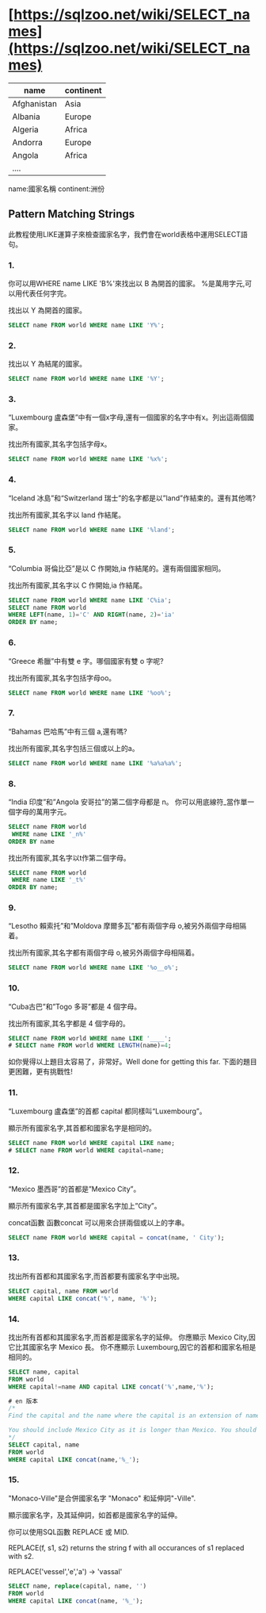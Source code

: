# [https://sqlzoo.net/wiki/SELECT_names](https://sqlzoo.net/wiki/SELECT_names)

| name | continent |
| --- | --- |
| Afghanistan | Asia |
| Albania | Europe |
| Algeria | Africa |
| Andorra | Europe |
| Angola | Africa |
| ....  |

name:國家名稱
continent:洲份

## Pattern Matching Strings

此教程使用LIKE運算子來檢查國家名字，我們會在world表格中運用SELECT語句。

### 1.

你可以用WHERE name LIKE 'B%'來找出以 B 為開首的國家。
%是萬用字元,可以用代表任何字完。

找出以 Y 為開首的國家。

```SQL
SELECT name FROM world WHERE name LIKE 'Y%';
```

### 2.

找出以 Y 為結尾的國家。

```SQL
SELECT name FROM world WHERE name LIKE '%Y';
```

### 3.

“Luxembourg 盧森堡”中有一個x字母,還有一個國家的名字中有x。列出這兩個國家。

找出所有國家,其名字包括字母x。

```SQL
SELECT name FROM world WHERE name LIKE '%x%';
```

### 4.

“Iceland 冰島”和“Switzerland 瑞士”的名字都是以”land”作結束的。還有其他嗎?

找出所有國家,其名字以 land 作結尾。

```SQL
SELECT name FROM world WHERE name LIKE '%land';
```

### 5.

“Columbia 哥倫比亞”是以 C 作開始,ia 作結尾的。還有兩個國家相同。

找出所有國家,其名字以 C 作開始,ia 作結尾。

```SQL
SELECT name FROM world WHERE name LIKE 'C%ia';
SELECT name FROM world
WHERE LEFT(name, 1)='C' AND RIGHT(name, 2)='ia'
ORDER BY name;
```

### 6.

“Greece 希臘”中有雙 e 字。哪個國家有雙 o 字呢?

找出所有國家,其名字包括字母oo。

```SQL
SELECT name FROM world WHERE name LIKE '%oo%';
```

### 7.

“Bahamas 巴哈馬”中有三個 a,還有嗎?

找出所有國家,其名字包括三個或以上的a。

```SQL
SELECT name FROM world WHERE name LIKE '%a%a%a%';
```

### 8.

“India 印度”和”Angola 安哥拉”的第二個字母都是 n。
你可以用底線符_當作單一個字母的萬用字元。

```SQL
SELECT name FROM world
 WHERE name LIKE '_n%'
ORDER BY name
```

找出所有國家,其名字以t作第二個字母。

```SQL
SELECT name FROM world
 WHERE name LIKE '_t%'
ORDER BY name;
```

### 9.

“Lesotho 賴索托”和”Moldova 摩爾多瓦”都有兩個字母 o,被另外兩個字母相隔着。

找出所有國家,其名字都有兩個字母 o,被另外兩個字母相隔着。

```SQL
SELECT name FROM world WHERE name LIKE '%o__o%';
```

### 10.

“Cuba古巴”和”Togo 多哥”都是 4 個字母。

找出所有國家,其名字都是 4 個字母的。

```SQL
SELECT name FROM world WHERE name LIKE '____';
# SELECT name FROM world WHERE LENGTH(name)=4;
```

如你覺得以上題目太容易了，非常好。Well done for getting this far. 下面的題目更困難，更有挑戰性!

### 11.

“Luxembourg 盧森堡”的首都 capital 都同樣叫“Luxembourg”。

顯示所有國家名字,其首都和國家名字是相同的。

```SQL
SELECT name FROM world WHERE capital LIKE name;
# SELECT name FROM world WHERE capital=name;
```

### 12.

“Mexico 墨西哥”的首都是”Mexico City”。

顯示所有國家名字,其首都是國家名字加上”City”。

concat函數
函數concat 可以用來合拼兩個或以上的字串。

```SQL
SELECT name FROM world WHERE capital = concat(name, ' City');
```

### 13.

找出所有首都和其國家名字,而首都要有國家名字中出現。

```SQL
SELECT capital, name FROM world
WHERE capital LIKE concat('%', name, '%');
```

### 14.

找出所有首都和其國家名字,而首都是國家名字的延伸。
你應顯示 Mexico City,因它比其國家名字 Mexico 長。
你不應顯示 Luxembourg,因它的首都和國家名相是相同的。

```SQL
SELECT name, capital
FROM world
WHERE capital!=name AND capital LIKE concat('%',name,'%');

# en 版本
/*
Find the capital and the name where the capital is an extension of name of the country.

You should include Mexico City as it is longer than Mexico. You should not include Luxembourg as the capital is the same as the country.
*/
SELECT capital, name
FROM world
WHERE capital LIKE concat(name,'%_');
```

### 15.

"Monaco-Ville"是合併國家名字 "Monaco" 和延伸詞"-Ville".

顯示國家名字，及其延伸詞，如首都是國家名字的延伸。

你可以使用SQL函數 REPLACE 或 MID.

REPLACE(f, s1, s2) returns the string f with all occurances of s1 replaced with s2.

REPLACE('vessel','e','a') -> 'vassal'

```SQL
SELECT name, replace(capital, name, '')
FROM world
WHERE capital LIKE concat(name, '%_');
```